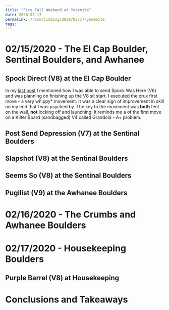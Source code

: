 ```yaml
---
title: "Fire Fall Weekend at Yosemite"
date: 2020-02-17
permalink: /rockclimbing/2020/02/17/yosemite
tags:
--- 
```


# 02/15/2020 - The El Cap Boulder, Sentinal Boulders, and Awhanee  

## Spock Direct (V8) at the El Cap Boulder 

In my [last post](/rockclimbing/2020/02/01/yosemite) I mentioned how I was able to send Spock Was Here (V6) and was planning on finishing up the V8 sit start. I executed the crux first move - a very whippy* movement. It was a clear sign of improvement in skill on my end that I was psyched by. The key to the movement was **both** feet on the wall, **not** locking off and launching. It reminds me a of the first move on a Kilter Board (sandbagged) V4 called Grandola - A+ problem.

## Post Send Depression (V7) at the Sentinal Boulders

## Slapshot (V8) at the Sentinal Boulders

## Seems So (V8) at the Sentinal Boulders 

## Pugilist (V9) at the Awhanee Boulders

# 02/16/2020 - The Crumbs and Awhanee Boulders 

# 02/17/2020 - Housekeeping Boulders 

## Purple Barrel (V8) at Housekeeping 

# Conclusions and Takeaways

